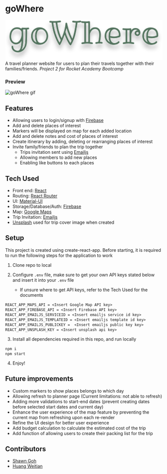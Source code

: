 # goWhere

<img src="./src/Assets/goWhere-logo.svg"  width="100%" height="40%" alt='goWhere'>\
A travel planner website for users to plan their travels together with their families/friends.
_Project 2 for Rocket Academy Bootcamp_

### Preview

![goWhere gif](./src/Assets/gowhere-gif.gif)

## Features

- Allowing users to login/signup with [Firebase](https://firebase.google.com/)
- Add and delete places of interest
- Markers will be displayed on map for each added location
- Add and delete notes and cost of places of interest
- Create itinerary by adding, deleting or rearranging places of interest
- Invite family/friends to plan the trip together
  - Trips invitation sent using [Emailjs](https://www.emailjs.com/)
  - Allowing members to add new places
  - Enabling like buttons to each places

## Tech Used

- Front end: [React](https://react.dev/)
- Routing: [React Router](https://reactrouter.com/en/main)
- UI: [Material-UI](https://mui.com/)
- Storage/Database/Auth: [Firebase](https://firebase.google.com/)
- Map: [Google Maps](https://developers.google.com/maps)
- Trip Invitation: [Emailjs](https://www.emailjs.com/docs/sdk/installation/)
- [Unsplash](https://unsplash.com/developers) used for trip cover image when created

## Setup

This project is created using create-react-app. Before starting, it is required to run the following steps for the application to work

1. Clone repo to local

2. Configure `.env` file, make sure to get your own API keys stated below and insert it into your `.env` file
   - If unsure where to get API keys, refer to the Tech Used for the documents

```
REACT_APP_MAPS_API = <Insert Google Map API key>
REACT_APP_FIREBASE_API = <Insert Firebase API key>
REACT_APP_EMAILJS_SERVICEID = <Insert emailjs service id key>
REACT_APP_EMAILJS_TEMPLATEID = <Insert emailjs template id key>
REACT_APP_EMAILJS_PUBLICKEY =  <Insert emailjs public key key>
REACT_APP_UNSPLASH_KEY = <Insert unsplash api key>
```

3. Install all dependencies required in this repo, and run locally

```
npm i
npm start
```

4. Enjoy!

## Future improvements

- Custom markers to show places belongs to which day
- Allowing refresh to planner page (Current limitations: not able to refresh)
- Adding more validations to start-end dates (prevent creating dates before selected start dates and current day)
- Enhance the user experience of the map feature by preventing the current map from refreshing upon each re-render
- Refine the UI design for better user experience
- Add budget calculation to calculate the estimated cost of the trip
- Add function of allowing users to create their packing list for the trip

## Contributors

- [Shawn Goh](https://github.com/shawn-goh24)
- [Huang Weitian](https://github.com/hWeitian)
